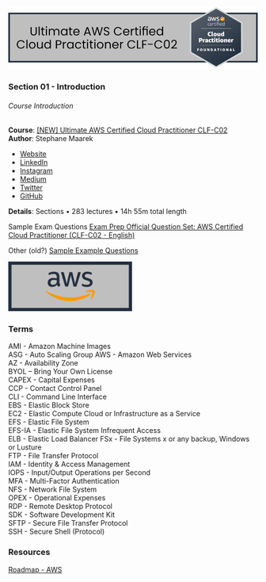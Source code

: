 ![AWS-banner](Data/Images/AWS-Certified-Cloud-Practitioner-CLF-C02-Banner.png)
<!--
### Ultimate AWS Certified Cloud Practitioner CLF-C02
-->
### Section 01 - Introduction

###### Course Introduction
**Course**: [[NEW] Ultimate AWS Certified Cloud Practitioner CLF-C02](https://www.udemy.com/course/aws-certified-cloud-practitioner-new/)  
**Author**: Stephane Maarek  
- [Website](https://www.stephanemaarek.com/)  
- [LinkedIn](https://www.linkedin.com/in/stephanemaarek)  
- [Instagram](https://Instagram.com/stephanemaarek)  
- [Medium](https://medium.com/@stephane.maarek)  
- [Twitter](https://twitter.com/stephanemaarek)  
- [GitHub](https://github.com/simplesteph)

**Details**: Sections • 283 lectures • 14h 55m total length

Sample Exam Questions [
Exam Prep Official Question Set: AWS Certified Cloud Practitioner (CLF-C02 - English)](https://explore.skillbuilder.aws/learn/course/external/view/elearning/14050/aws-certified-cloud-practioner-official-practice-question-set-clf-c02-english)

Other (old?) [Sample Example Questions](https://d1.awsstatic.com/training-and-certification/docs-cloud-practitioner/AWS-Certified-Cloud-Practitioner_Sample-Questions.pdf)

![AWS-banner](Data/Images/AWS-Certified-Cloud-Practitioner-CLF-C02-ImageLink.png)

### Terms
AMI - Amazon Machine Images  
ASG - Auto Scaling Group
AWS - Amazon Web Services  
AZ - Availability Zone  
BYOL – Bring Your Own License  
CAPEX - Capital Expenses  
CCP - Contact Control Panel  
CLI - Command Line Interface  
EBS - Elastic Block Store  
EC2 - Elastic Compute Cloud or Infrastructure as a Service  
EFS - Elastic File System  
EFS-IA - Elastic File System Infrequent Access  
ELB - Elastic Load Balancer
FSx - File Systems x or any backup, Windows or Lusture  
FTP - File Transfer Protocol  
IAM - Identity & Access Management  
IOPS - Input/Output Operations per Second  
MFA - Multi-Factor Authentication  
NFS - Network File System  
OPEX - Operational Expenses  
RDP - Remote Desktop Protocol  
SDK - Software Development Kit  
SFTP - Secure File Transfer Protocol  
SSH - Secure Shell (Protocol)  

### Resources

[Roadmap - AWS](https://roadmap.sh/aws)
